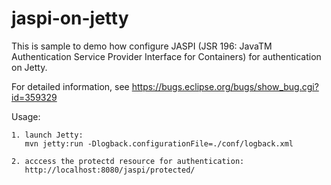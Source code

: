 jaspi-on-jetty
==============

This is sample to demo how configure JASPI (JSR 196: JavaTM Authentication Service Provider Interface for Containers) for authentication on Jetty.

For detailed information, see https://bugs.eclipse.org/bugs/show_bug.cgi?id=359329

Usage:
 
    1. launch Jetty: 
       mvn jetty:run -Dlogback.configurationFile=./conf/logback.xml

    2. acccess the protectd resource for authentication:
       http://localhost:8080/jaspi/protected/
